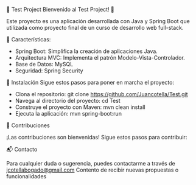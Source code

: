 🚀 Test Project
Bienvenido al Test Project! 🎉

 Este proyecto es una aplicación desarrollada con Java y Spring Boot que utilizada como proyecto final de un curso de desarrollo web full-stack.


🌟 Características:

- Spring Boot: Simplifica la creación de aplicaciones Java.
- Arquitectura MVC: Implementa el patrón Modelo-Vista-Controlador.
- Base de Datos: MySQL
- Seguridad: Spring Security


🚀 Instalación
Sigue estos pasos para poner en marcha el proyecto:

- Clona el repositorio:
git clone https://github.com/Juancotella/Test.git
- Navega al directorio del proyecto:
cd Test
- Construye el proyecto con Maven:
mvn clean install
- Ejecuta la aplicación:
mvn spring-boot:run


🤝 Contribuciones

¡Las contribuciones son bienvenidas! Sigue estos pasos para contribuir:

📬 Contacto

Para cualquier duda o sugerencia, puedes contactarme a través de jcotellabogado@gmail.com
Contento de recibir nuevas propuestas o funcionalidades 
